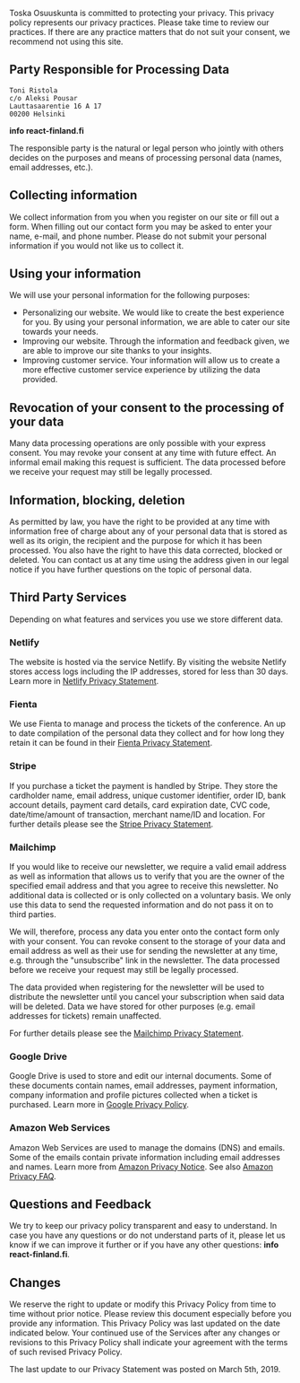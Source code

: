 Toska Osuuskunta is committed to protecting your privacy. This privacy policy represents our privacy practices. Please take time to review our practices. If there are any practice matters that do not suit your consent, we recommend not using this site.

## Party Responsible for Processing Data

```
Toni Ristola
c/o Aleksi Pousar
Lauttasaarentie 16 A 17
00200 Helsinki
```

**info <at> react-finland.fi**

The responsible party is the natural or legal person who jointly with others decides on the purposes and means of processing personal data (names, email addresses, etc.).

## Collecting information

We collect information from you when you register on our site or fill out a form. When filling out our contact form you may be asked to enter your name, e-mail, and phone number. Please do not submit your personal information if you would not like us to collect it.

## Using your information

We will use your personal information for the following purposes:

* Personalizing our website. We would like to create the best experience for you. By using your personal information, we are able to cater our site towards your needs.
* Improving our website. Through the information and feedback given, we are able to improve our site thanks to your insights.
* Improving customer service. Your information will allow us to create a more effective customer service experience by utilizing the data provided.

## Revocation of your consent to the processing of your data

Many data processing operations are only possible with your express consent. You may revoke your consent at any time with future effect. An informal email making this request is sufficient. The data processed before we receive your request may still be legally processed.

## Information, blocking, deletion

As permitted by law, you have the right to be provided at any time with information free of charge about any of your personal data that is stored as well as its origin, the recipient and the purpose for which it has been processed. You also have the right to have this data corrected, blocked or deleted. You can contact us at any time using the address given in our legal notice if you have further questions on the topic of personal data.

## Third Party Services

Depending on what features and services you use we store different data.

### Netlify

The website is hosted via the service Netlify. By visiting the website Netlify stores access logs including the IP addresses, stored for less than 30 days. Learn more in [Netlify Privacy Statement](https://www.netlify.com/privacy/).

### Fienta

We use Fienta to manage and process the tickets of the conference. An up to date compilation of the personal data they collect and for how long they retain it can be found in their [Fienta Privacy Statement](https://fienta.com/privacy).

### Stripe

If you purchase a ticket the payment is handled by Stripe. They store the cardholder name, email address, unique customer identifier, order ID, bank account details, payment card details, card expiration date, CVC code, date/time/amount of transaction, merchant name/ID and location. For further details please see the [Stripe Privacy Statement](https://stripe.com/at/privacy/).

### Mailchimp

If you would like to receive our newsletter, we require a valid email address as well as information that allows us to verify that you are the owner of the specified email address and that you agree to receive this newsletter. No additional data is collected or is only collected on a voluntary basis. We only use this data to send the requested information and do not pass it on to third parties.

We will, therefore, process any data you enter onto the contact form only with your consent. You can revoke consent to the storage of your data and email address as well as their use for sending the newsletter at any time, e.g. through the "unsubscribe" link in the newsletter. The data processed before we receive your request may still be legally processed.

The data provided when registering for the newsletter will be used to distribute the newsletter until you cancel your subscription when said data will be deleted. Data we have stored for other purposes (e.g. email addresses for tickets) remain unaffected.

For further details please see the [Mailchimp Privacy Statement](https://mailchimp.com/legal/privacy/).

### Google Drive

Google Drive is used to store and edit our internal documents. Some of these documents contain names, email addresses, payment information, company information and profile pictures collected when a ticket is purchased. Learn more in [Google Privacy Policy](https://policies.google.com/privacy?hl=en-GB).

### Amazon Web Services

Amazon Web Services are used to manage the domains (DNS) and emails. Some of the emails contain private information including email addresses and names. Learn more from [Amazon Privacy Notice](https://aws.amazon.com/privacy/). See also [Amazon Privacy FAQ](https://aws.amazon.com/compliance/data-privacy-faq/).

## Questions and Feedback

We try to keep our privacy policy transparent and easy to understand. In case you have any questions or do not understand parts of it, please let us know if we can improve it further or if you have any other questions: **info <at> react-finland.fi**.

## Changes

We reserve the right to update or modify this Privacy Policy from time to time without prior notice. Please review this document especially before you provide any information. This Privacy Policy was last updated on the date indicated below. Your continued use of the Services after any changes or revisions to this Privacy Policy shall indicate your agreement with the terms of such revised Privacy Policy.

The last update to our Privacy Statement was posted on March 5th, 2019.
